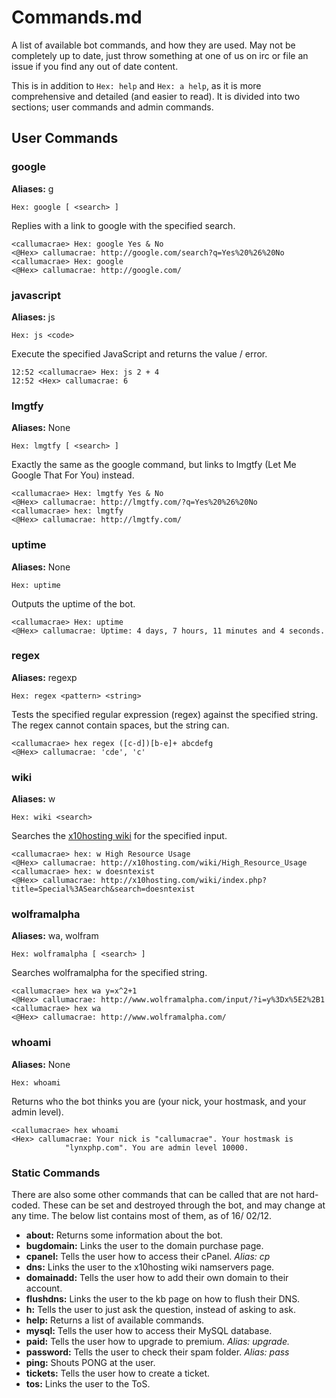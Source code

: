 # Commands.md #

A list of available bot commands, and how they are used. May not be
completely up to date, just throw something at one of us on irc or file an
issue if you find any out of date content.

This is in addition to `Hex: help` and `Hex: a help`, as it is more
comprehensive and detailed (and easier to read). It is divided into two
sections; user commands and admin commands.


## User Commands ##

### google ###
**Aliases:** g

```
Hex: google [ <search> ]
```

Replies with a link to google with the specified search.

```irc
<callumacrae> Hex: google Yes & No
<@Hex> callumacrae: http://google.com/search?q=Yes%20%26%20No
<callumacrae> Hex: google
<@Hex> callumacrae: http://google.com/
```


### javascript ###
**Aliases:** js

```
Hex: js <code>
```

Execute the specified JavaScript and returns the value / error.

```irc
12:52 <callumacrae> Hex: js 2 + 4
12:52 <Hex> callumacrae: 6
```


### lmgtfy ###
**Aliases:** None

```
Hex: lmgtfy [ <search> ]
```

Exactly the same as the google command, but links to lmgtfy (Let Me Google
That For You) instead.

```irc
<callumacrae> Hex: lmgtfy Yes & No
<@Hex> callumacrae: http://lmgtfy.com/?q=Yes%20%26%20No
<callumacrae> hex: lmgtfy
<@Hex> callumacrae: http://lmgtfy.com/
```


### uptime ###
**Aliases:** None

```
Hex: uptime
```

Outputs the uptime of the bot.

```irc
<callumacrae> Hex: uptime
<@Hex> callumacrae: Uptime: 4 days, 7 hours, 11 minutes and 4 seconds.
```


### regex ###
**Aliases:** regexp

```
Hex: regex <pattern> <string>
```

Tests the specified regular expression (regex) against the specified string.
The regex cannot contain spaces, but the string can.

```irc
<callumacrae> hex regex ([c-d])[b-e]+ abcdefg
<@Hex> callumacrae: 'cde', 'c'
```


### wiki ###
**Aliases:** w

```
Hex: wiki <search>
```

Searches the [x10hosting wiki](http://x10hosting.com/wiki/Main_Page) for the specified input.

```irc
<callumacrae> hex: w High Resource Usage
<@Hex> callumacrae: http://x10hosting.com/wiki/High_Resource_Usage
<callumacrae> hex: w doesntexist
<@Hex> callumacrae: http://x10hosting.com/wiki/index.php?title=Special%3ASearch&search=doesntexist
```


### wolframalpha ###
**Aliases:** wa, wolfram

```
Hex: wolframalpha [ <search> ]
```

Searches wolframalpha for the specified string.

```irc
<callumacrae> hex wa y=x^2+1
<@Hex> callumacrae: http://www.wolframalpha.com/input/?i=y%3Dx%5E2%2B1
<callumacrae> hex wa
<@Hex> callumacrae: http://www.wolframalpha.com/
```


### whoami ###
**Aliases:** None

```
Hex: whoami
```

Returns who the bot thinks you are (your nick, your hostmask, and your
admin level).

```irc
<callumacrae> hex whoami
<Hex> callumacrae: Your nick is "callumacrae". Your hostmask is
            "lynxphp.com". You are admin level 10000.
```


### Static Commands ###

There are also some other commands that can be called that are not
hard-coded. These can be set and destroyed through the bot, and may
change at any time. The below list contains most of them, as of 16/	02/12.

* **about:** Returns some information about the bot.
* **bugdomain:** Links the user to the domain purchase page.
* **cpanel:**  Tells the user how to access their cPanel. *Alias: cp*
* **dns:** Links the user to the x10hosting wiki namservers page.
* **domainadd:** Tells the user how to add their own domain to their account.
* **flushdns:** Links the user to the kb page on how to flush their DNS.
* **h:** Tells the user to just ask the question, instead of asking to ask.
* **help:** Returns a list of available commands.
* **mysql:** Tells the user how to access their MySQL database.
* **paid:** Tells the user how to upgrade to premium. *Alias: upgrade.*
* **password:** Tells the user to check their spam folder. *Alias: pass*
* **ping:** Shouts PONG at the user.
* **tickets:** Tells the user how to create a ticket.
* **tos:** Links the user to the ToS.
